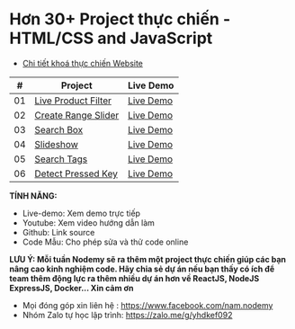 # Hơn 30+ Project thực chiến - HTML/CSS and JavaScript

-   [Chi tiết khoá thực chiến Website](https://www.nodemy.vn/projects-html-css-js)

|  #  | Project                                                                                                                     | Live Demo                                                                         |
| :-: | --------------------------------------------------------------------------------------------------------------------------- | --------------------------------------------------------------------------------- |
| 01  | [Live Product Filter](https://github.com/namndwebdev/html-css-js-thuc-chien/tree/main/Live%20Product%20Filter)               |                  [Live Demo](https://www.nodemy.vn/projects/html-css-js/live-product-filter/)
| 02  | [Create Range Slider](https://github.com/namndwebdev/html-css-js-thuc-chien/tree/main/Create%20Range%20Slider)               |                  [Live Demo](https://www.nodemy.vn/projects/html-css-js/create-range-slider/)
| 03  | [Search Box](https://github.com/namndwebdev/html-css-js-thuc-chien/tree/main/Search%20Box)               |                  [Live Demo](https://www.nodemy.vn/projects/html-css-js/search-box/)
| 04  | [Slideshow](https://github.com/namndwebdev/html-css-js-thuc-chien/tree/main/Slideshow)               |                  [Live Demo](https://www.nodemy.vn/projects/html-css-js/live-product-filter/)
| 05  | [Search Tags](https://github.com/namndwebdev/html-css-js-thuc-chien/tree/main/Search%20Tags)               |                  [Live Demo](https://www.nodemy.vn/projects/html-css-js/search-tags/)
| 06  | [Detect Pressed Key](https://github.com/namndwebdev/html-css-js-thuc-chien/tree/main/Detect%20Pressed%20Key)               |                  [Live Demo](https://www.nodemy.vn/projects/html-css-js/detect-pressed-key/)



**TÍNH NĂNG:**
- Live-demo: Xem demo trực tiếp
- Youtube: Xem video hướng dẫn làm
- Github: Link source
- Code Mẫu: Cho phép sửa và thử code online

**LƯU Ý: Mỗi tuần Nodemy sẽ ra thêm một project thực chiến giúp các bạn nâng cao kinh nghiệm code. Hãy chia sẻ dự án nếu bạn thấy có ích để team thêm động lực ra thêm nhiều dự án hơn về ReactJS, NodeJS ExpressJS, Docker... Xin cảm ơn**
- Mọi đóng góp xin liên hệ : https://www.facebook.com/nam.nodemy
- Nhóm Zalo tự học lập trình: https://zalo.me/g/yhdkef092


